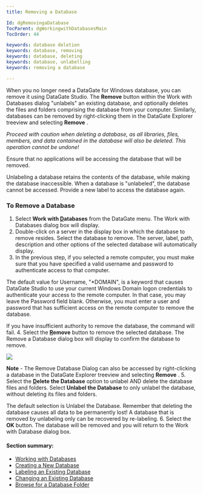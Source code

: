 ```yaml
---
title: Removing a Database

Id: dgRemovingaDatabase
TocParent: dgWorkingwithDatabasesMain
TocOrder: 44

keywords: database deletion
keywords: database, removing
keywords: database, deleting
keywords: database, unlabelling
keywords: removing a database

---
```


When you no longer need a DataGate for Windows database, you can remove it using DataGate Studio. The **Remove** button within the Work with Databases dialog "unlabels" an existing database, and optionally deletes the files and folders comprising the database from your computer. Similarly, databases can be removed by right-clicking them in the DataGate Explorer treeview and selecting **Remove** .

*Proceed with caution when deleting a database, as all libraries, files, members, and data contained in the database will also be deleted. This operation cannot be undone!* 

Ensure that no applications will be accessing the database that will be removed.

Unlabeling a database retains the contents of the database, while making the database inaccessible. When a database is "unlabeled", the database cannot be accessed. Provide a new label to access the database again.

### To Remove a Database

1. Select **Work with <u>D</u>atabases**  from the DataGate menu. The Work with Databases dialog
					box will display.
2. Double-click on a server in the display box in which the database to remove resides. Select
					the database to remove. The server, label, path, description and other options of the selected
					database will automatically display.
3. In the previous step, if you selected a remote computer, you must make sure that you have
					specified a valid username and password to authenticate access to that computer.

The default value for Username, "*DOMAIN", is a keyword that causes DataGate Studio to use your current Windows Domain logon credentials to authenticate your access to the remote computer. In that case, you may leave the Password field blank. Otherwise, you must enter a user and password that has sufficient access on the remote computer to remove the database.

If you have insufficient authority to remove the database, the command will fail.
4. Select the **<u>R</u>emove**  button to remove the selected database. The Remove a Database dialog
					box will display to confirm the database to remove.

![](../images/DeleteUnlabelDatabaseDialog.bmp)

**Note** - The Remove Database Dialog can also be accessed by right-clicking a database in the DataGate Explorer treeview and selecting **Remove** .
5. Select the **<u>D</u>elete the Database**  option to unlabel AND delete the database files and folders.
					Select **Unlabel the Database**  to only unlabel the database, without deleting its files and folders.	

The default selection is Unlabel the Database. Remember that deleting the database causes all data to be permanently lost! A database that is removed by unlabeling only can be recovered by re-labeling.
6. Select the **OK**  button. The database will be removed and you will return to the Work with
					Database dialog box.

#### Section summary:

- <a href="dgWorkingwithDatabasesMain.htm" target="Main">Working with Databases</a>
- <a href="dgCreateaNewDatabase.htm" target="Main">Creating a New Database</a>
- <a href="dgLabelingaDatabase.htm" target="Main">Labeling an Existing Database</a>
- <a href="dgChangingaDatabase.htm" target="Main">Changing an Existing Database</a>
- <a href="dgBrowsingDatabases.htm" target="Main">Browse for a Database Folder</a>

